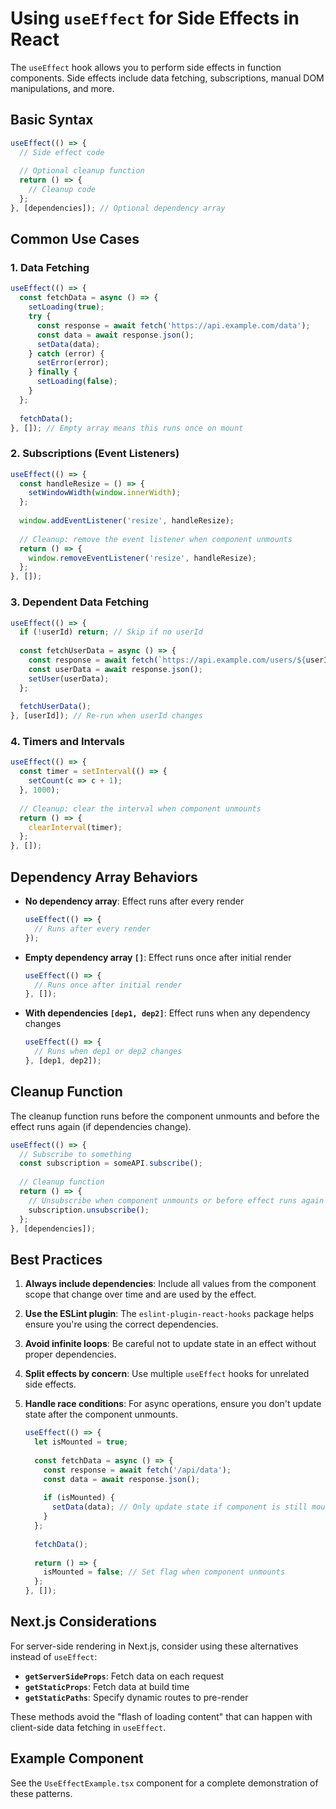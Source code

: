 # Using `useEffect` for Side Effects in React

The `useEffect` hook allows you to perform side effects in function components. Side effects include data fetching, subscriptions, manual DOM manipulations, and more.

## Basic Syntax

```jsx
useEffect(() => {
  // Side effect code
  
  // Optional cleanup function
  return () => {
    // Cleanup code
  };
}, [dependencies]); // Optional dependency array
```

## Common Use Cases

### 1. Data Fetching

```jsx
useEffect(() => {
  const fetchData = async () => {
    setLoading(true);
    try {
      const response = await fetch('https://api.example.com/data');
      const data = await response.json();
      setData(data);
    } catch (error) {
      setError(error);
    } finally {
      setLoading(false);
    }
  };
  
  fetchData();
}, []); // Empty array means this runs once on mount
```

### 2. Subscriptions (Event Listeners)

```jsx
useEffect(() => {
  const handleResize = () => {
    setWindowWidth(window.innerWidth);
  };
  
  window.addEventListener('resize', handleResize);
  
  // Cleanup: remove the event listener when component unmounts
  return () => {
    window.removeEventListener('resize', handleResize);
  };
}, []);
```

### 3. Dependent Data Fetching

```jsx
useEffect(() => {
  if (!userId) return; // Skip if no userId
  
  const fetchUserData = async () => {
    const response = await fetch(`https://api.example.com/users/${userId}`);
    const userData = await response.json();
    setUser(userData);
  };
  
  fetchUserData();
}, [userId]); // Re-run when userId changes
```

### 4. Timers and Intervals

```jsx
useEffect(() => {
  const timer = setInterval(() => {
    setCount(c => c + 1);
  }, 1000);
  
  // Cleanup: clear the interval when component unmounts
  return () => {
    clearInterval(timer);
  };
}, []);
```

## Dependency Array Behaviors

- **No dependency array**: Effect runs after every render
  ```jsx
  useEffect(() => {
    // Runs after every render
  });
  ```

- **Empty dependency array `[]`**: Effect runs once after initial render
  ```jsx
  useEffect(() => {
    // Runs once after initial render
  }, []);
  ```

- **With dependencies `[dep1, dep2]`**: Effect runs when any dependency changes
  ```jsx
  useEffect(() => {
    // Runs when dep1 or dep2 changes
  }, [dep1, dep2]);
  ```

## Cleanup Function

The cleanup function runs before the component unmounts and before the effect runs again (if dependencies change).

```jsx
useEffect(() => {
  // Subscribe to something
  const subscription = someAPI.subscribe();
  
  // Cleanup function
  return () => {
    // Unsubscribe when component unmounts or before effect runs again
    subscription.unsubscribe();
  };
}, [dependencies]);
```

## Best Practices

1. **Always include dependencies**: Include all values from the component scope that change over time and are used by the effect.

2. **Use the ESLint plugin**: The `eslint-plugin-react-hooks` package helps ensure you're using the correct dependencies.

3. **Avoid infinite loops**: Be careful not to update state in an effect without proper dependencies.

4. **Split effects by concern**: Use multiple `useEffect` hooks for unrelated side effects.

5. **Handle race conditions**: For async operations, ensure you don't update state after the component unmounts.

   ```jsx
   useEffect(() => {
     let isMounted = true;
     
     const fetchData = async () => {
       const response = await fetch('/api/data');
       const data = await response.json();
       
       if (isMounted) {
         setData(data); // Only update state if component is still mounted
       }
     };
     
     fetchData();
     
     return () => {
       isMounted = false; // Set flag when component unmounts
     };
   }, []);
   ```

## Next.js Considerations

For server-side rendering in Next.js, consider using these alternatives instead of `useEffect`:

- **`getServerSideProps`**: Fetch data on each request
- **`getStaticProps`**: Fetch data at build time
- **`getStaticPaths`**: Specify dynamic routes to pre-render

These methods avoid the "flash of loading content" that can happen with client-side data fetching in `useEffect`.

## Example Component

See the `UseEffectExample.tsx` component for a complete demonstration of these patterns.